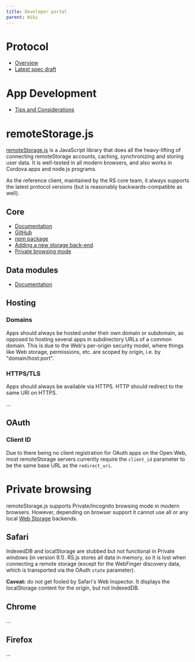 ```yaml
---
title: Developer portal
parent: Wiki
---
```


# Protocol

-   [Overview](/Protocol "Protocol")
-   [Latest spec draft](https://tools.ietf.org/html/draft-dejong-remotestorage)

# App Development

-   [Tips and Considerations](/App_Development:_Tips_and_Considerations "App Development: Tips and Considerations")

# remoteStorage.js

[remoteStorage.js](https://github.com/remotestorage/remotestorage.js/) is a JavaScript library that does all the heavy-lifting of connecting remoteStorage accounts, caching, synchronizing and storing user data. It is well-tested in all modern browsers, and also works in Cordova apps and node.js programs.

As the reference client, maintained by the RS core team, it always supports the latest protocol versions (but is reasonably backwards-compatible as well).

## Core

-   [Documentation](https://remotestoragejs.readthedocs.io/)
-   [GitHub](https://github.com/remotestorage/remotestorage.js/)
-   [npm package](https://www.npmjs.com/package/remotestoragejs)
-   [Adding a new storage back-end](/RemoteStorage.js:Adding_a_new_storage_back-end "RemoteStorage.js:Adding a new storage back-end")
-   [Private browsing mode](/RemoteStorage.js:Private_browsing_mode "RemoteStorage.js:Private browsing mode")

## Data modules

-   [Documentation](https://remotestoragejs.readthedocs.io/en/latest/data-modules.html)

## Hosting

### Domains

Apps should always be hosted under their own domain or subdomain, as
opposed to hosting several apps in subdirectory URLs of a common domain.
This is due to the Web's per-origin security model, where things like
Web storage, permissions, etc. are scoped by origin, i.e. by
"domain/host:port".

### HTTPS/TLS

Apps should always be available via HTTPS. HTTP should redirect to the
same URI on HTTPS.

...

## OAuth

### Client ID

Due to there being no client registration for OAuth apps on the Open
Web, most remoteStorage servers currently require the `client_id`
parameter to be the same base URL as the `redirect_uri`.

# Private browsing

remoteStorage.js supports Private/Incognito browsing mode in modern
browsers. However, depending on browser support it cannot use all or any
local [Web Storage](https://www.w3.org/TR/webstorage/) backends.

## Safari

IndexedDB and localStorage are stubbed but not functional in Private
windows (in version 9.1). RS.js stores all data in memory, so it is lost
when connecting a remote storage (except for the WebFinger discovery
data, which is transported via the OAuth `state` parameter).

**Caveat:** do not get fooled by Safari's Web Inspector. It displays the
localStorage content for the origin, but not IndexedDB.

## Chrome

...

## Firefox

...

